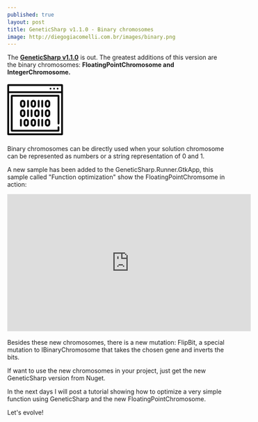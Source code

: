 ```yaml
---
published: true
layout: post
title: GeneticSharp v1.1.0 - Binary chromosomes
image: http://diegogiacomelli.com.br/images/binary.png
---
```

The **[GeneticSharp v1.1.0](https://github.com/giacomelli/GeneticSharp)** is out. The greatest additions of this version are the binary chromosomes: **FloatingPointChromosome and IntegerChromosome.**

![](../images/binary.png)

Binary chromosomes can be directly used when your solution chromosome can be represented as numbers or a string representation of 0 and 1.

A new sample has been added to the GeneticSharp.Runner.GtkApp, this sample called "Function optimization" show the FloatingPointChromsome in action:

<iframe width="560" height="315" src="https://www.youtube.com/embed/Q62tGjEDsYM" frameborder="0" allowfullscreen></iframe>

Besides these new chromosomes, there is a new mutation: FlipBit, a special mutation to IBinaryChromosome that takes the chosen gene and inverts the bits.
	
If want to use the new chromosomes in your project, just get the new GeneticSharp version from Nuget.

In the next days I will post a tutorial showing how to optimize a very simple function using GeneticSharp and the new FloatingPointChromosome.

Let's evolve!
